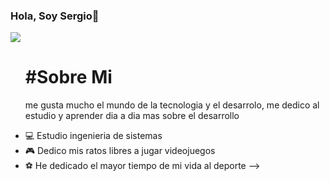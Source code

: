 ### Hola, Soy Sergio👋

<img src="https://github.com/SergioVargas22/SergioVargas22/assets/159498885/e64a7081-7caf-4a1f-8b9e-cf0017b47d76">

<ol>
<h1>#Sobre Mi</h1>
<p>me gusta mucho el mundo de la tecnologia y el desarrolo, me dedico al estudio y aprender dia a dia mas sobre el desarrollo </p>
</ol>

- 💻 Estudio ingenieria de sistemas 
- 🎮 Dedico mis ratos libres a jugar videojuegos 
- ⚽ He dedicado el mayor tiempo de mi vida al deporte
-->
